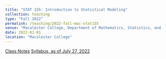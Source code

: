 ```yaml
---
title: "STAT 155: Introduction to Statistical Modeling"
collection: teaching
type: "Fall 2022"
permalink: /teaching/2022-fall-mac-stat155
venue: "Macalester College, Department of Mathematics, Statistics, and Computer Science"
date: 2022-01-01
location: "Macalester College"
---
```

[Class Notes](https://bcheggeseth.github.io/Stat155Notes/)
[Syllabus, as of July 27, 2022](https://docs.google.com/presentation/d/12lDdLz__HSIOdVr6r620PKS6twj4jJHnKKgo0ZBUc0I/edit?usp=sharing)


